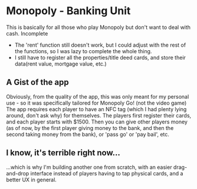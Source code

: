 # Monopoly - Banking Unit

This is basically for all those who play Monopoly but don't want to deal with cash.
Incomplete
- The 'rent' function still doesn't work, but I could adjust with the rest of the functions, so I was lazy to complete the whole thing.
- I still have to register all the properties/title deed cards, and store their data(rent value, mortgage value, etc.)

## A Gist of the app
Obviously, from the quality of the app, this was only meant for my personal use - so it was specifically tailored for Monopoly Go! (not the video game)
The app requires each player to have an NFC tag (which I had plenty lying around, don't ask why) for themselves.
The players first register their cards, and each player starts with $1500. Then you can give other players money (as of now, by the first player giving money to the bank, and then the second taking money from the bank), or 'pass go' or 'pay bail', etc.

## I know, it's terrible right now...
...which is why I'm building another one from scratch, with an easier drag-and-drop interface instead of players having to tap physical cards, and a better UX in general.

